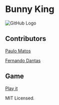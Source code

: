 # Bunny King

![GitHub Logo](Banner.jpg)

## Contributors

[Paulo Matos](https://github.com/jrmatos)

[Fernando Dantas](https://github.com/fernandodantasfilho)

## Game 

[Play it](https://fernandodantasfilho.github.io//)


MIT Licensed.
